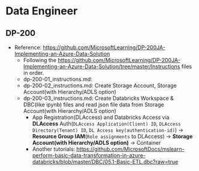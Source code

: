 # Data Engineer
## DP-200
 - Reference: https://github.com/MicrosoftLearning/DP-200JA-Implementing-an-Azure-Data-Solution
   - Following the https://github.com/MicrosoftLearning/DP-200JA-Implementing-an-Azure-Data-Solution/tree/master/Instructions files in order.
   - dp-200-01_instructions.md: 
   - dp-200-02_instructions.md: Create Storage Account, Storage Account(with Hierarchy/ADLS option)
   - dp-200-03_instructions.md: Create Databricks Workspace & DBC(like ipynb) files and read json file data from Storage Account(with Hierarchy/ADLS option)
     - App Registration(DLAccess) and Databricks Access via **DLAccess** Auth(`DLAccess Application(Client) ID`, `DLAccess Directory(Tenant) ID`, `DL Access key(authentication-id)`) → **Resource Group IAM**(`Role assignments` to DLAccess) → **Storage Account(with Hierarchy/ADLS option)** → Container
     - Another tutorials:     https://github.com/MicrosoftDocs/mslearn-perform-basic-data-transformation-in-azure-databricks/blob/master/DBC/05.1-Basic-ETL.dbc?raw=true